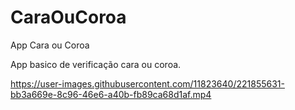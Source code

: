 # CaraOuCoroa
App Cara ou Coroa

App basico de verificação cara ou coroa.


https://user-images.githubusercontent.com/11823640/221855631-bb3a669e-8c96-46e6-a40b-fb89ca68d1af.mp4

